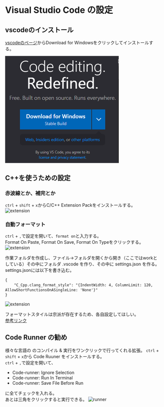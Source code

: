 # Visual Studio Code の設定

## vscodeのインストール
[vscodeのページ](https://code.visualstudio.com/)からDownload for Windowsをクリックしてインストールする。

![vscode](1.png)

## C++を使うための設定
### 赤波線とか、補完とか
```ctrl``` + ```shift``` + ```x```からC/C++ Extension Packをインストールする。
![extension](2.png)

### 自動フォーマット
```ctrl``` + ```,```で設定を開いて、```format on```と入力する。  
Format On Paste, Format On Save, Format On Typeをクリックする。
![extension](3.png)

作業フォルダを作成し、ファイル→フォルダを開くから開き（ここではworkとしている）その中にフォルダ .vscode を作り、その中に settings.json を作る。settings.jsonには以下を書き込む。

```
{
    "C_Cpp.clang_format_style": "{IndentWidth: 4, ColumnLimit: 120, AllowShortFunctionsOnASingleLine: 'None'}"
}
```
![extension](4.png)

フォーマットスタイルは宗派が存在するため、各自設定してほしい。   
[参考リンク](https://yasuharu519.hatenablog.com/entry/2015/12/13/210825)


## Code Runner の勧め

様々な言語の のコンパイル & 実行をワンクリックで行ってくれる拡張。
```ctrl``` + ```shift``` + ```x```から Code Ruuner をインストールする。  
```ctrl``` + ```,```で設定を開いて、
* Code-runner: Ignore Selection
* Code-runner: Run In Terminal
* Code-runner: Save File Before Run
 
に全てチェックを入れる。  
あとは三角をクリックすると実行できる。
![runner](5.png)
